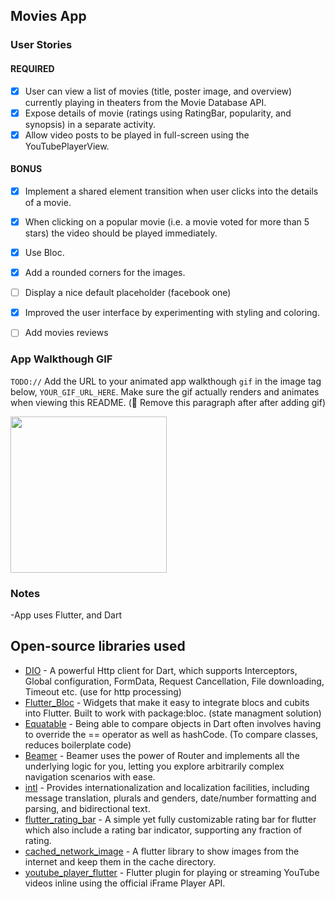 ## Movies App

### User Stories

#### REQUIRED

- [x] User can view a list of movies (title, poster image, and overview) currently playing in theaters from the Movie Database API.
- [x] Expose details of movie (ratings using RatingBar, popularity, and synopsis) in a separate activity.
- [x] Allow video posts to be played in full-screen using the YouTubePlayerView.

#### BONUS

- [x] Implement a shared element transition when user clicks into the details of a movie.
- [x] When clicking on a popular movie (i.e. a movie voted for more than 5 stars) the video should be played immediately.
- [x] Use Bloc.
- [x] Add a rounded corners for the images.
- [ ] Display a nice default placeholder (facebook one)
- [x] Improved the user interface by experimenting with styling and coloring.
- [ ] Add movies reviews


### App Walkthough GIF

`TODO://` Add the URL to your animated app walkthough `gif` in the image tag below, `YOUR_GIF_URL_HERE`. Make sure the gif actually renders and animates when viewing this README. (🚫 Remove this paragraph after after adding gif)

<img src="YOUR_GIF_URL_HERE" width=250><br>

### Notes

-App uses Flutter, and Dart

## Open-source libraries used

* [DIO](https://pub.dev/packages/dio) - A powerful Http client for Dart, which supports Interceptors, Global configuration, FormData, Request Cancellation, File downloading, Timeout etc. (use for http processing)
* [Flutter_Bloc](https://pub.dev/packages/flutter_bloc) - Widgets that make it easy to integrate blocs and cubits into Flutter. Built to work with package:bloc. (state managment solution)
* [Equatable](https://pub.dev/packages/equatable) - Being able to compare objects in Dart often involves having to override the == operator as well as hashCode. (To compare classes, reduces boilerplate code)
* [Beamer](https://pub.dev/packages/beamer) - Beamer uses the power of Router and implements all the underlying logic for you, letting you explore arbitrarily complex navigation scenarios with ease.
* [intl](https://pub.dev/packages/intl) - Provides internationalization and localization facilities, including message translation, plurals and genders, date/number formatting and parsing, and bidirectional text.
* [flutter_rating_bar](https://pub.dev/packages/flutter_rating_bar) - A simple yet fully customizable rating bar for flutter which also include a rating bar indicator, supporting any fraction of rating.
* [cached_network_image](https://pub.dev/packages/cached_network_image) - A flutter library to show images from the internet and keep them in the cache directory.
* [youtube_player_flutter](https://pub.dev/packages/youtube_player_flutter) - Flutter plugin for playing or streaming YouTube videos inline using the official iFrame Player API.
